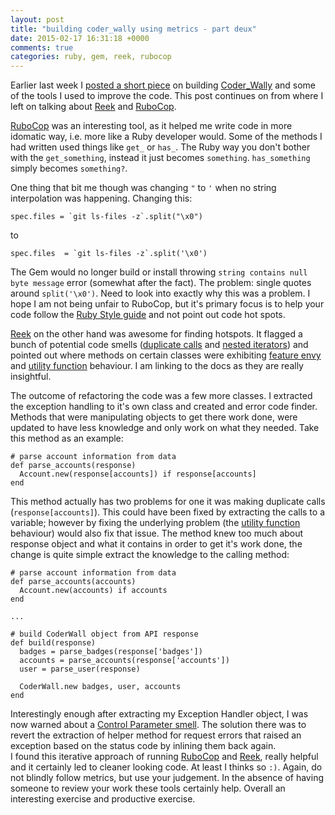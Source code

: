 ```yaml
---
layout: post
title: "building coder_wally using metrics - part deux"
date: 2015-02-17 16:31:18 +0000
comments: true
categories: ruby, gem, reek, rubocop
---
```

Earlier last week I [posted a short piece](//www.tcias.co.uk/blog/2015/02/09/building-my-coder-wally-gem-using-metrics/) on building [Coder_Wally](https://rubygems.org/gems/coder_wally/) and some of the tools I used to improve the code. This post continues on from where I left on talking about [Reek](https://github.com/metricfu/reek) and [RuboCop](https://github.com/bbatsov/rubocop).

[RuboCop](https://github.com/bbatsov/rubocop) was an interesting tool, as it helped me write code in more idomatic way, i.e. more like a Ruby developer would. Some of the methods I had written used things like `get_` or `has_`. The Ruby way you don't bother with the `get_something`, instead it just becomes `something`. `has_something` simply becomes `something?`.

One thing that bit me though was changing `"` to `'` when no string interpolation was happening. Changing this:

    spec.files = `git ls-files -z`.split("\x0")

to

    spec.files  = `git ls-files -z`.split('\x0')

The Gem would no longer build or install throwing `string contains null byte message` error (somewhat after the fact). The problem: single quotes around `split('\x0')`. Need to look into exactly why this was a problem. I hope I am not being unfair to RuboCop, but it's primary focus is to help your code follow the [Ruby Style guide](https://github.com/bbatsov/ruby-style-guide) and not point out code hot spots.

[Reek](https://github.com/metricfu/reek) on the other hand was awesome for finding hotspots. It flagged a bunch of potential code smells ([duplicate calls](http://www.rubydoc.info/github/troessner/reek/Reek/Smells/DuplicateMethodCall) and [nested iterators](http://www.rubydoc.info/github/troessner/reek/Reek/Smells/NestedIterators)) and pointed out where methods on certain classes were exhibiting [feature envy](http://www.rubydoc.info/github/troessner/reek/Reek/Smells/FeatureEnvy) and [utility function](http://www.rubydoc.info/github/troessner/reek/Reek/Smells/UtilityFunction) behaviour. I am linking to the docs as they are really insightful.

The outcome of refactoring the code was a few more classes. I extracted the exception handling to it's own class and created and error code finder. Methods that were manipulating objects to get there work done, were updated to have less knowledge and only work on what they needed. Take this method as an example:

    # parse account information from data
    def parse_accounts(response)
      Account.new(response[accounts]) if response[accounts]
    end

This method actually has two problems for one it was making duplicate calls (`response[accounts]`). This could have been fixed by extracting the calls to a variable; however by fixing the underlying problem (the [utility function](http://www.rubydoc.info/github/troessner/reek/Reek/Smells/UtilityFunction) behaviour) would also fix that issue. The method knew too much about response object and what it contains in order to get it's work done, the change is quite simple extract the knowledge to the calling method:

    # parse account information from data
    def parse_accounts(accounts)
      Account.new(accounts) if accounts
    end

    ...

    # build CoderWall object from API response
    def build(response)
      badges = parse_badges(response['badges'])
      accounts = parse_accounts(response['accounts'])
      user = parse_user(response)

      CoderWall.new badges, user, accounts
    end

Interestingly enough after extracting my Exception Handler object, I was now warned about a [Control Parameter smell](http://www.rubydoc.info/github/troessner/reek/Reek/Smells/ControlParameter). The solution there was to revert the extraction of helper method for request errors that raised an exception based on the status code by inlining them back again.  
I found this iterative approach of running [RuboCop](https://github.com/bbatsov/rubocop) and [Reek](https://github.com/metricfu/reek), really helpful and it certainly led to cleaner looking code. At least I thinks so `:)`. Again, do not blindly follow metrics, but use your judgement. In the absence of having someone to review your work these tools certainly help. Overall an interesting exercise and productive exercise.
